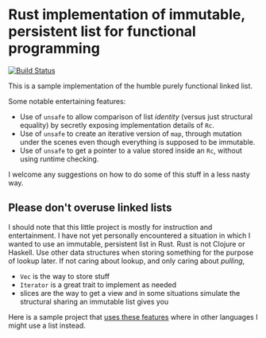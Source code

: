 # Rust implementation of immutable, persistent list for functional programming

[![Build Status](https://travis-ci.org/FranklinChen/immutable-list-rust.png)](https://travis-ci.org/FranklinChen/immutable-list-rust)

This is a sample implementation of the humble purely functional linked list.

Some notable entertaining features:

- Use of `unsafe` to allow comparison of list *identity* (versus just structural equality) by secretly exposing implementation details of `Rc`.
- Use of `unsafe` to create an iterative version of `map`, through mutation under the scenes even though everything is supposed to be immutable.
- Use of `unsafe` to get a pointer to a value stored inside an `Rc`, without using runtime checking.

I welcome any suggestions on how to do some of this stuff in a less nasty way.

## Please don't overuse linked lists

I should note that this little project is mostly for instruction and
entertainment. I have not yet personally encountered a situation in
which I wanted to use an immutable, persistent list in Rust. Rust is
not Clojure or Haskell. Use other data structures when storing
something for the purpose of lookup later. If not caring about
lookup, and only caring about *pulling*,

- `Vec` is the way to store stuff
- `Iterator` is a great trait to implement as needed
- slices are the way to get a view and in some situations simulate the
  structural sharing an immutable list gives you

Here is a sample project that [uses these features](https://github.com/FranklinChen/number-words-rust) where in other
languages I might use a list instead.
